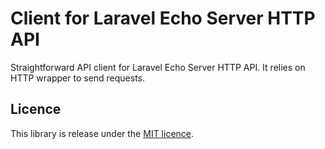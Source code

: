 # Client for Laravel Echo Server HTTP API

Straightforward API client for Laravel Echo Server HTTP API.
It relies on HTTP wrapper to send requests.

## Licence

This library is release under the [MIT licence](LICENCE.md).
